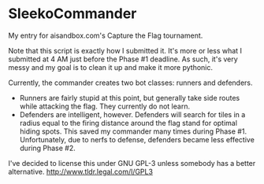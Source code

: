 SleekoCommander
===============

My entry for aisandbox.com's Capture the Flag tournament.

Note that this script is exactly how I submitted it.  It's more or less what I submitted at 4 AM just before the Phase #1 deadline.  As such, it's very messy and my goal is to clean it up and make it more pythonic.

Currently, the commander creates two bot classes:  runners and defenders.
* Runners are fairly stupid at this point, but generally take side routes while attacking the flag.  They currently do not learn.
* Defenders are intelligent, however.  Defenders will search for tiles in a radius equal to the firing distance around the flag stand for optimal hiding spots.  This saved my commander many times during Phase #1.  Unfortunately, due to nerfs to defense, defenders became less effective during Phase #2.

I've decided to license this under GNU GPL-3 unless somebody has a better alternative.  http://www.tldr.legal.com/l/GPL3
